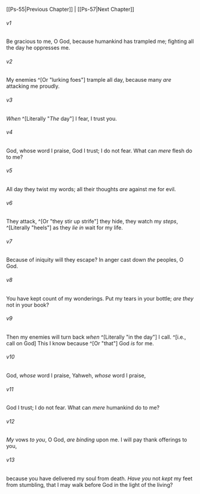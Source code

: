 ﻿---
aliases:
  - Psalms 56
---

[[Ps-55|Previous Chapter]] | [[Ps-57|Next Chapter]]

###### v1
Be gracious to me, O God, because humankind has trampled me;
fighting all the day he oppresses me.

###### v2
My enemies ^[Or "lurking foes"] trample all day,
because many _are_ attacking me proudly.

###### v3
_When_ ^[Literally "_The_ day"] I fear, I trust you.

###### v4
God, whose word I praise,
God I trust; I do not fear.
What can _mere_ flesh do to me?

###### v5
All day they twist my words;
all their thoughts _are_ against me for evil.

###### v6
They attack, ^[Or "they stir up strife"] they hide, they watch my _steps_, ^[Literally "heels"]
as they _lie in_ wait for my life.

###### v7
Because of iniquity will they escape?
In anger cast down _the_ peoples, O God.

###### v8
You have kept count of my wonderings.
Put my tears in your bottle;
_are they_ not in your book?

###### v9
Then my enemies will turn back _when_ ^[Literally "in the day"] I call. ^[i.e., call on God]
This I know because ^[Or "that"] God _is_ for me.

###### v10
God, _whose_ word I praise,
Yahweh, _whose_ word I praise,

###### v11
God I trust; I do not fear.
What can _mere_ humankind do to me?

###### v12
_My_ vows _to you_, O God, _are binding_ upon me.
I will pay thank offerings to you,

###### v13
because you have delivered my soul from death.
_Have you_ not _kept_ my feet from stumbling,
that I may walk before God
in the light of the living?